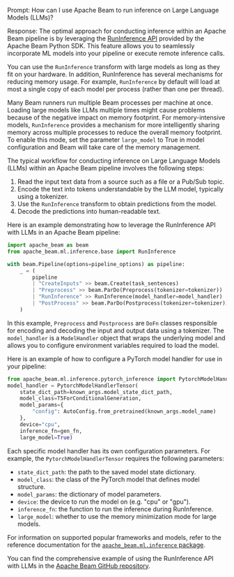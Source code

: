 Prompt:
How can I use Apache Beam to run inference on Large Language Models (LLMs)?

Response:
The optimal approach for conducting inference within an Apache Beam pipeline is by leveraging the [RunInference API](https://beam.apache.org/releases/pydoc/current/apache_beam.ml.inference.html#apache_beam.ml.inference.RunInference) provided by the Apache Beam Python SDK. This feature allows you to seamlessly incorporate ML models into your pipeline or execute remote inference calls.

You can use the `RunInference` transform with large models as long as they fit on your hardware. In addition, RunInference has several mechanisms for reducing memory usage. For example, `RunInference` by default will load at most a single copy of each model per process (rather than one per thread).

Many Beam runners run multiple Beam processes per machine at once. Loading large models like LLMs multiple times might cause problems because of the negative impact on memory footprint. For memory-intensive models, `RunInference` provides a mechanism for more intelligently sharing memory across multiple processes to reduce the overall memory footprint. To enable this mode, set the parameter `large_model` to True in model configuration and Beam will take care of the memory management.

The typical workflow for conducting inference on Large Language Models (LLMs) within an Apache Beam pipeline involves the following steps:
1. Read the input text data from a source such as a file or a Pub/Sub topic.
2. Encode the text into tokens understandable by the LLM model, typically using a tokenizer.
3. Use the `RunInference` transform to obtain predictions from the model.
4. Decode the predictions into human-readable text.

Here is an example demonstrating how to leverage the RunInference API with LLMs in an Apache Beam pipeline:

```python
import apache_beam as beam
from apache_beam.ml.inference.base import RunInference

with beam.Pipeline(options=pipeline_options) as pipeline:
    _ = (
        pipeline
        | "CreateInputs" >> beam.Create(task_sentences)
        | "Preprocess" >> beam.ParDo(Preprocess(tokenizer=tokenizer))
        | "RunInference" >> RunInference(model_handler=model_handler)
        | "PostProcess" >> beam.ParDo(Postprocess(tokenizer=tokenizer))
    )
```

In this example, `Preprocess` and `Postprocess` are `DoFn` classes responsible for encoding and decoding the input and output data using a tokenizer. The `model_handler` is a `ModelHandler` object that wraps the underlying model and allows you to configure environment variables required to load the model.

Here is an example of how to configure a PyTorch model handler for use in your pipeline:

```python
from apache_beam.ml.inference.pytorch_inference import PytorchModelHandlerTensor
model_handler = PytorchModelHandlerTensor(
    state_dict_path=known_args.model_state_dict_path,
    model_class=T5ForConditionalGeneration,
    model_params={
        "config": AutoConfig.from_pretrained(known_args.model_name)
    },
    device="cpu",
    inference_fn=gen_fn,
    large_model=True)
```

Each specific model handler has its own configuration parameters. For example, the `PytorchModelHandlerTensor` requires the following parameters:
* `state_dict_path`: the path to the saved model state dictionary.
* `model_class`: the class of the PyTorch model that defines model structure.
* `model_params`: the dictionary of model parameters.
* `device`: the device to run the model on (e.g. "cpu" or "gpu").
* `inference_fn`: the function to run the inference during RunInference.
* `large_model`: whether to use the memory minimization mode for large models.

For information on supported popular frameworks and models, refer to the reference documentation for the [`apache_beam.ml.inference` package](https://beam.apache.org/releases/pydoc/current/apache_beam.ml.inference.html).

You can find the comprehensive example of using the RunInference API with LLMs in the [Apache Beam GitHub repository](https://github.com/apache/beam/blob/master/sdks/python/apache_beam/examples/inference/large_language_modeling/main.py).
